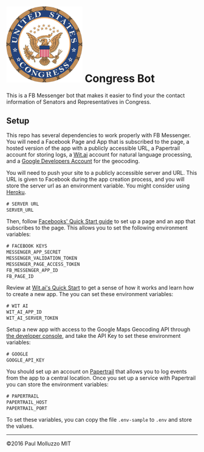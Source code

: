 # <img src="./public/assets/congress.png" width="200px"> Congress Bot

This is a FB Messenger bot that makes it easier to find your the contact information of Senators and Representatives in Congress.

## Setup

This repo has several dependencies to work properly with FB Messenger. You will need a Facebook Page and App that is subscribed to the page, a hosted version of the app with a publicly accessible URL, a Papertrail account for storing logs, a [Wit.ai](https://wit.ai/) account for natural language processing, and a [Google Developers Account](https://developers.google.com/) for the geocoding.

You will need to push your site to a publicly accessible server and URL. This URL is given to Facebook during the app creation process, and you will store the server url as an environment variable. You might consider using [Heroku](https://heroku.com).

```
# SERVER URL
SERVER_URL
```

Then, follow [Facebooks' Quick Start guide](https://developers.facebook.com/docs/messenger-platform/guides/quick-start) to set up a page and an app that subscribes to the page. This allows you to set the following environment variables:

```
# FACEBOOK KEYS
MESSENGER_APP_SECRET
MESSENGER_VALIDATION_TOKEN
MESSENGER_PAGE_ACCESS_TOKEN
FB_MESSENGER_APP_ID
FB_PAGE_ID
```

Review at [Wit.ai's Quick Start](https://wit.ai/docs/quickstart) to get a sense of how it works and learn how to create a new app. The you can set these environment variables:

```
# WIT AI
WIT_AI_APP_ID
WIT_AI_SERVER_TOKEN
```

Setup a new app with access to the Google Maps Geocoding API through [the developer console](https://console.developers.google.com/apis/credentials?project=_), and take the API Key to set these environment variables:

```
# GOOGLE
GOOGLE_API_KEY
```

You should set up an account on [Papertrail](https://papertrailapp.com/) that allows you to log events from the app to a central location. Once you set up a service with Papertrail you can store the environment variables:

```
# PAPERTRAIL
PAPERTRAIL_HOST
PAPERTRAIL_PORT
```

To set these variables, you can copy the file `.env-sample` to `.env` and store the values.

---

©2016 Paul Molluzzo
MIT
